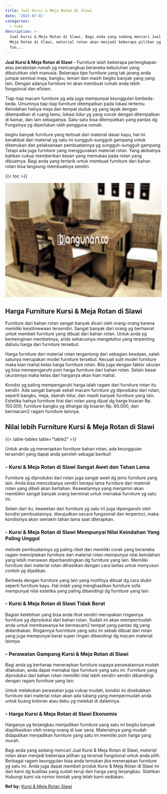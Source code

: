 ```yaml
---
title: Jual Kursi & Meja Rotan di Slawi
date: '2025-07-01'
categories:
  - toko
description: >-
  Jual Kursi & Meja Rotan di Slawi. Bagi anda yang sedang mencari Jual Kursi &
  Meja Rotan di Slawi, material rotan akan menjadi beberapa pilihan yg teramat
  fun...
---
```


**Jual Kursi & Meja Rotan di Slawi** – Furniture ialah beberapa perlengkapan atau perabotan rumah yg mencangkup beraneka kebutuhan yang dibutuhkan oleh manusia. Beberapa tipe furniture yang tak jarang anda jumpai semisal meja, bangku, lemari dan masih begitu banyak yang yang lain. Dengan adanya furniture ini akan membuat rumah anda lebih fungsional dan efisien.

Tiap-tiap macam furniture yg ada juga mempunyai keunggulan berbeda-beda. Umumnya tiap-tiap furniture ditempatkan pada lokasi tertentu. Keindahan halnya meja dan tempat duduk yg yang layak dengan ditempatkan di ruang tamu, lokasi tidur yg yang cocok dengan ditempatkan di kamar, dan lain sebagainya. Satu-satu bisa ditempatkan yang pantas dg Fungsinya yg diperlukan oleh pengguna rumah.

begitu banyak furniture yang terbuat dari material dasar kayu, hal ini berakibat dari material yg satu ini sungguh-sungguh gampang untuk ditemukan dan pelaksanaan pembuatannya yg sungguh-sungguh gampang. Tetapi ada juga furniture yang menggunakan material rotan. Yang akibatnya bahkan cukup memberikan kesan yang memukau pada rotan yang dibuatnya. Bagi anda yang tertarik untuk membuat furniture dari bahan rotan bisa langsung membuatnya sendiri.

{{< toc >}}

![Jual Kursi & Meja Rotan di Slawi](/images/kursi-meja-rotan-murah16.png)

## Harga Furniture Kursi & Meja Rotan di Slawi

Furniture dari bahan rotan sangat banyak dicari oleh orang-orang karena memiliki keistimewaan tersendiri. Sangat banyak dari orang yg berhasrat untuk membeli furniture yang dibuat dari bahan rotan. Untuk anda yg berkeinginan membelinya, anda seharusnya mengetahui yang terpenting dahulu harga dari furniture tersebut.

Harga furniture dari material rotan tergantung dari sebagian keadaan, salah satunya merupakan model furniture tersebut. Kecuali sulit model furniture maka kian mahal kelas harga furniture rotan. Bila juga dengan faktor ukuran yg bisa mempengaruhi poin harga furniture dari bahan rotan. Selain besar ukurannya maka kelas dari harganya akan kian mahal.

Kondisi yg paling mempengaruhi harga ialah ragam dari furniture rotan itu sendiri. Ada sangat banyak sekali macam furniture yg diproduksi dari rotan, seperti bangku, meja, daerah tidur, dan masih banyak furniture yang lain. Estetika halnya furniture tirai dari rotan yang dijual dg harga kisaran Rp. 150.000, furniture bangku yg dihargai dg kisaran Rp. 60.000, dan bermacam2 ragam furniture lainnya.

## Nilai lebih Furniture Kursi & Meja Rotan di Slawi

{{< table-tables table="table2" >}}

Untuk anda yg menerapkan furniture bahan rotan, ada keunggulan tersendiri yang dapat anda peroleh sebagai berikut!

### \- Kursi & Meja Rotan di Slawi Sangat Awet dan Tahan Lama

Furniture yg diproduksi dari rotan juga sangat awet dg jenis furniture yang lain. Anda bisa mencobanya sendiri berapa lama furniture dari material rotan yang dibeli akan bertahan. Keawetannya yang menjamin akan membikin sangat banyak orang berminat untuk memakai furniture yg satu ini.

Selain dari itu, keawetan dari furniture yg satu ini juga dipengaruhi oleh kondisi pembuatannya. diwujudkan secara fungsional dan terperinci, maka kondisinya akan semakin tahan lama saat diterapkan.

### \- Kursi & Meja Rotan di Slawi Mempunyai Nilai Keindahan Yang Paling Unggul

metode pembuatannya yg paling ribet dan memiliki corak yang beraneka ragam menciptakan furniture dari material rotan mempunyai nilai keindahan yang lebih menawan diperbandingkan dg furniture yang lain. Memiliki furniture dari material rotan dihasilkan dengan cara lantas untuk menyusun contoh yg dijadikan.

Berbeda dengan furniture yang lain yang motifnya dibuat dg cara diukir seperti furniture kayu. Hal inilah yang menghasilkan furniture sofa mempunyai nilai estetika yang paling dibandingi dg furniture yang lain.

### \- Kursi & Meja Rotan di Slawi Tidak Berat

Bagian kelebihan yang bisa anda lihat sendiri merupakan ringannya furniture yg diproduksi dari bahan rotan. Sudah ini akan mempermudah anda untuk membawanya ke bermacam2 tempat yang pantas dg yang didambakan. Ringannya funrniture yang satu ini sebab dibuat dari rotan yang juga mempunyai berat super ringan dibandingi dg macam material lainnya.

### \- Perawatan Gampang Kursi & Meja Rotan di Slawi

Bagi anda yg berharap menerapkan furniture supaya perawatannya mudah dilakukan, anda dapat memakai tipe furniture yang satu ini. Furniture yang diproduksi dari bahan rotan memiliki nilai lebih sendiri-sendiri dibandingi dengan ragam furniture yang lain.

Untuk melakukan perawatan juga cukup mudah, kondisi ini disebabkan furniture dari material rotan akan ada lubang yang mempermudah anda untuk buang kotoran atau debu yg melekat di dalamnya.

### \- Harga Kursi & Meja Rotan di Slawi Ekonomis

Harganya yg terjangkau menjadikan furniture yang satu ini begitu banyak diaplikasikan oleh orang-orang di luar sana. Materialnya yang mudah didapatkan menjadikan furniture yang satu ini memiliki poin harga yang murah.

Bagi anda yang sedang mencari Jual Kursi & Meja Rotan di Slawi, material rotan akan menjadi beberapa pilihan yg teramat fungsional untuk anda pilih. Berbagai ragam keunggulan bisa anda temukan jika menerapkan furniture yg satu ini. Anda juga dapat membeli produk Kursi & Meja Rotan di Slawi ini dari kami dg kualitas yang sudah teruji dan harga yang terjangkau. Silahkan Hubungi kami via nomor kontak yang telah kami sediakan.

**Ref by:** [Kursi & Meja Rotan Slawi](https://id.wikipedia.org/wiki/Kursi)
